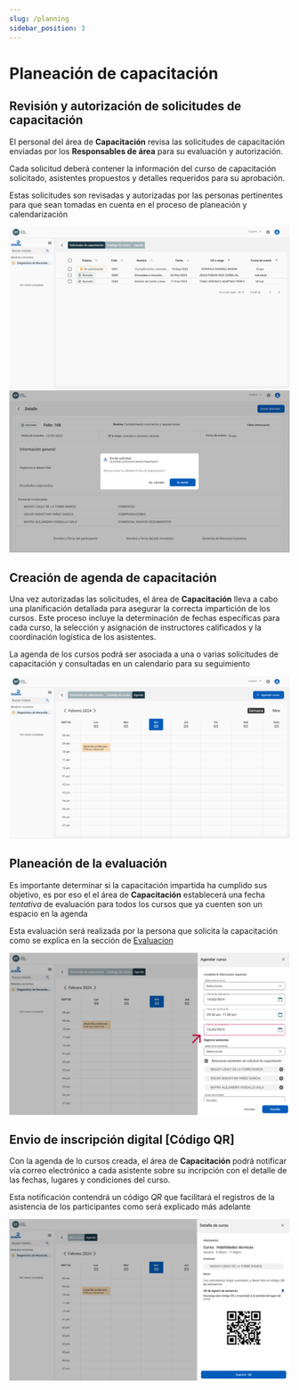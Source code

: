 ```yaml
---
slug: /planning
sidebar_position: 3
---
```


# Planeación de capacitación

## Revisión y autorización de solicitudes de capacitación

El personal del área de **Capacitación** revisa las solicitudes de capacitación enviadas por los **Responsables de área** para su evaluación y autorización.

Cada solicitud deberá contener la información del curso de capacitación solicitado, asistentes propuestos y detalles requeridos para su aprobación.

Estas solicitudes son revisadas y autorizadas por las personas pertinentes para que sean tomadas en cuenta en el proceso de planeación y calendarización

![Solicitudes capacitacion](../../static/img/solicitudes.png)
![Detalle solicitud](../../static/img/DetalleSolicitud.png)

## Creación de agenda de capacitación

Una vez autorizadas las solicitudes, el área de **Capacitación** lleva a cabo una planificación detallada para asegurar la correcta impartición de los cursos. Este proceso incluye la determinación de fechas específicas para cada curso, la selección y asignación de instructores calificados y la coordinación logística de los asistentes.

La agenda de los cursos podrá ser asociada a una o varias solicitudes de capacitación y consultadas en un calendario para su seguimiento

![Agenda](../../static/img/Agenda.png)

## Planeación de la evaluación

Es importante determinar si la capacitación impartida ha cumplido sus objetivo, es por eso el el área de **Capacitación** establecerá una fecha _tentativa_ de evaluación para todos los cursos que ya cuenten son un espacio en la agenda

Esta evaluación será realizada por la persona que solicita la capacitación como se explica en la sección de [Evaluacion](evaluation)

![planning](../../static/img/planning.png)

## Envio de inscripción digital [Código QR]

Con la agenda de lo cursos creada, el área de **Capacitación** podrá notificar vía correo electrónico a cada asistente sobre su incripción con el detalle de las fechas, lugares y condiciones del curso.

Esta notificación contendrá un código _QR_ que facilitará el registros de la asistencia de los participantes como será explicado más adelante

![Qr recibido](../../static/img/MiCodigoQRT.png)
